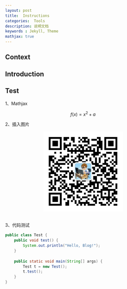 ```yaml
---
layout: post
title:  Instructions
categories:  Tools
description: 说明文档
keywords : Jekyll, Theme
mathjax: true
---
```


## Context 



## Introduction



## Test

1、Mathjax

$$f(x)=x^2 + a$$

2、插入图片

<div align="center">  <img src="/images/posts/wx/algo.jpg"/>  </div><br>

3、代码测试

```java
public class Test {
    public void test() {
        System.out.println("Hello, Blog!");
    }
    
    public static void main(String[] args) {
        Test t = new Test();
        t.test();
    }
}
```





